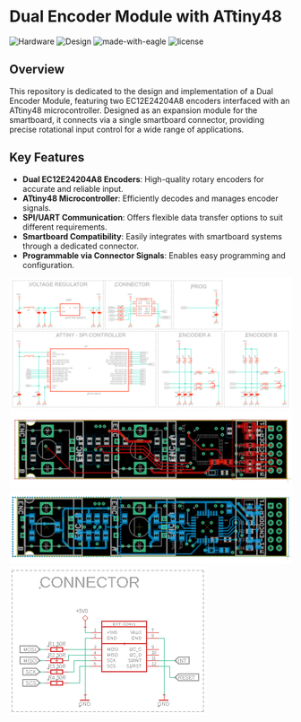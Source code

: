 # Dual Encoder Module with ATtiny48

![Hardware](https://img.shields.io/badge/Hardware-PCB-red)
![Design](https://img.shields.io/badge/Design-Schematic-blue)
![made-with-eagle](https://img.shields.io/badge/Made%20with-Eagle-blue.svg)
![license](https://img.shields.io/badge/license-MIT-green)

## Overview
This repository is dedicated to the design and implementation of a Dual Encoder Module, featuring two EC12E24204A8 encoders interfaced with an ATtiny48 microcontroller. Designed as an expansion module for the smartboard, it connects via a single smartboard connector, providing precise rotational input control for a wide range of applications.

## Key Features
- **Dual EC12E24204A8 Encoders**: High-quality rotary encoders for accurate and reliable input.
- **ATtiny48 Microcontroller**: Efficiently decodes and manages encoder signals.
- **SPI/UART Communication**: Offers flexible data transfer options to suit different requirements.
- **Smartboard Compatibility**: Easily integrates with smartboard systems through a dedicated connector.
- **Programmable via Connector Signals**: Enables easy programming and configuration.

![Schematic](media/sch.png)
![Board Design Top](media/brd_top.png)
![Board Design Bottom](media/brd_bottom.png)
![Connector Signals](media/CONx1.png)
